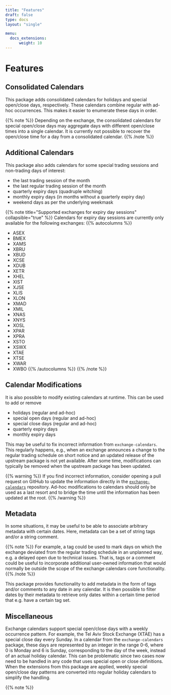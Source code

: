 ```yaml
---
title: "Features"
draft: false
type: docs
layout: "single"

menu:
  docs_extensions:
      weight: 10
---
```

# Features

## Consolidated Calendars

This package adds consolidated calendars for holidays and special open/close days, respectively. These calendars combine 
regular with ad-hoc occurrences. This makes it easier to enumerate these days in order.

{{% note %}}
Depending on the exchange, the consolidated calendars for special open/close days may aggregate days with different 
open/close times into a single calendar. It is currently not possible to recover the open/close time for a day from a 
consolidated calendar.
{{% /note %}}

## Additional Calendars

This package also adds calendars for some special trading sessions and non-trading days of interest:
- the last trading session of the month
- the last regular trading session of the month
- quarterly expiry days (quadruple witching)
- monthly expiry days (in months without a quarterly expiry day)
- weekend days as per the underlying weekmask

{{% note title="Supported exchanges for expiry day sessions" collapsible="true" %}}
Calendars for expiry day sessions are currently only available for the following exchanges:
{{% autocolumns %}}
- ASEX
- BMEX
- XAMS
- XBRU
- XBUD
- XCSE
- XDUB
- XETR
- XHEL
- XIST
- XJSE
- XLIS
- XLON
- XMAD
- XMIL
- XNAS
- XNYS
- XOSL
- XPAR
- XPRA
- XSTO
- XSWX
- XTAE
- XTSE
- XWAR
- XWBO
{{% /autocolumns %}}
{{% /note %}}

## Calendar Modifications
It is also possible to modify existing calendars at runtime. This can be used to add or remove
- holidays (regular and ad-hoc)
- special open days (regular and ad-hoc)
- special close days (regular and ad-hoc)
- quarterly expiry days
- monthly expiry days

This may be useful to fix incorrect information from `exchange-calendars`. This regularly happens, e.g., when an 
exchange announces a change to the regular trading schedule on short notice and an updated release of the upstream 
package is not yet available. After some time, modifications can typically be removed when the upstream package has
been updated.

{{% warning %}}
If you find incorrect information, consider opening a pull request on GitHub to update the information directly 
in the [`exchange-calendars`](https://github.com/gerrymanoim/exchange_calendars) repository. Ad-hoc modifications to 
calendars should only be used as a last resort and to bridge the time until the information has been updated at the 
root.
{{% /warning %}}

## Metadata
In some situations, it may be useful to be able to associate arbitrary metadata with certain dates. Here, metadata can 
be a set of string tags and/or a string comment.

{{% note %}}
For example, a tag could be used to mark days on which the exchange 
deviated from the regular trading schedule in an unplanned way, e.g. a delayed open due to technical issues. That is, 
tags or a comment could be useful to incorporate additional user-owned information that would normally be outside the 
scope of the exchange calendars core functionality.
{{% /note %}}

This package provides functionality to add metadata in the form of tags and/or comments to any date in any calendar.
It is then possible to filter dates by their metadata to retrieve only dates within a certain time period that e.g. 
have a certain tag set.

## Miscellaneous
Exchange calendars support special open/close days with a weekly occurrence pattern. For example, the Tel Aviv Stock
Exchange (XTAE) has a special close day every Sunday. In a calendar from the `exchange-calendars` package, these days 
are represented by an integer in the range 0-6, where 0 is Monday and 6 is Sunday, corresponding to the day of the 
week, instead of an actual holiday calendar. This can be problematic since two cases now need to be handled in any code 
that uses special open or close definitions. When the extensions from this package are applied, weekly special 
open/close day patterns are converted into regular holiday calendars to simplify the handling. 

{{% note %}}

